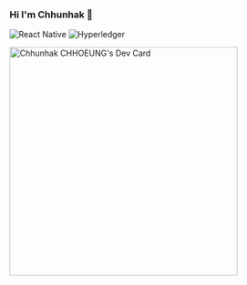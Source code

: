 ### Hi I'm Chhunhak 👋

<!--
**infinityindex/infinityindex** is a ✨ _special_ ✨ repository because its `README.md` (this file) appears on your GitHub profile.

Here are some ideas to get you started:

- 🔭 I’m currently working on ...
- 🌱 I’m currently learning ...
- 👯 I’m looking to collaborate on ...
- 🤔 I’m looking for help with ...
- 💬 Ask me about ...
- 📫 How to reach me: ...
- 😄 Pronouns: ...
- ⚡ Fun fact: ...
-->

![React Native](https://img.shields.io/badge/react_native-%2320232a.svg?style=for-the-badge&logo=react&logoColor=%2361DAFB)
![Hyperledger](https://img.shields.io/badge/hyperledger-2F3134?style=for-the-badge&logo=hyperledger&logoColor=white)

<a href="https://app.daily.dev/chhunhak"><img src="https://api.daily.dev/devcards/7fa1e11db65947efb2a768afe6afd642.png?r=8ys" width="400" alt="Chhunhak CHHOEUNG's Dev Card"/></a>

